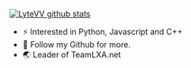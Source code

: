[![LyteVV github stats](https://github-readme-stats.vercel.app/api?username=khuyentran1401&count_private=true&show_icons=true&theme=radical&hide_rank=false)](https://github.com/LyteVV/github-readme-stats)
- :zap: Interested in Python, Javascript and C++
- 🌱 Follow my Github for more.
- 🌏 Leader of TeamLXA.net
